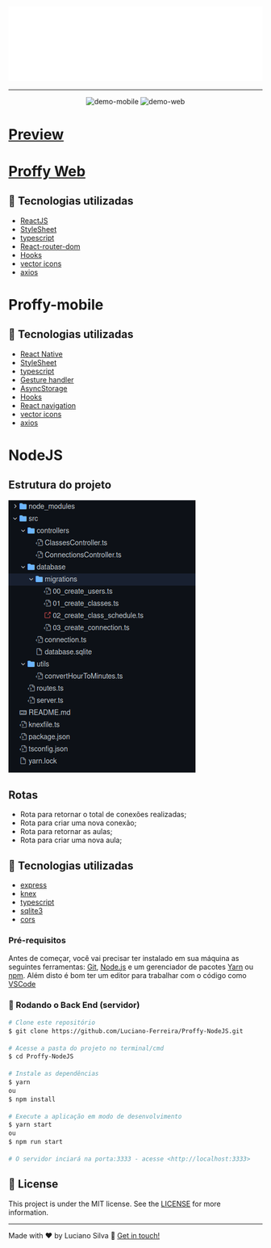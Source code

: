 <div align="center">
  <img src="./assets/logo.svg" alt="Proffy">
</div>


---
<div align="center" >
  <img src="./assets/prffy.gif" alt="demo-mobile" height="425" width="75%">
  <img src="./assets/proffymobiletest.gif" alt="demo-web" height="425">
</div>

# [Preview](https://proffy-react-js.vercel.app/)

# [Proffy Web](https://proffy-react-js.vercel.app/)

## :rocket: Tecnologias utilizadas

- [ReactJS](https://pt-br.reactjs.org/)
- [StyleSheet](https://reactnative.dev/docs/stylesheet)
- [typescript](https://www.typescriptlang.org/)
- [React-router-dom](https://www.npmjs.com/package/react-router-dom)
- [Hooks](https://pt-br.reactjs.org/docs/hooks-intro.html)
- [vector icons](https://icons.expo.fyi/)
- [axios](https://github.com/axios/axios)

# Proffy-mobile


## :rocket: Tecnologias utilizadas

- [React Native](https://reactnative.dev/)
- [StyleSheet](https://reactnative.dev/docs/stylesheet)
- [typescript](https://www.typescriptlang.org/)
- [Gesture handler](https://docs.swmansion.com/react-native-gesture-handler/docs/)
- [AsyncStorage](https://www.npmjs.com/package/@react-native-community/async-storage)
- [Hooks](https://pt-br.reactjs.org/docs/hooks-intro.html)
- [React navigation](https://reactnavigation.org/)
- [vector icons](https://icons.expo.fyi/)
- [axios](https://github.com/axios/axios)

# NodeJS

## Estrutura do projeto

<img src="assets/estruturanodejs.png" alt="estrutura nodeJS"></img>


## Rotas

- Rota para retornar o total de conexões realizadas;
- Rota para criar uma nova conexão;
- Rota para retornar as aulas;
- Rota para criar uma nova aula;


## :rocket: Tecnologias utilizadas

- [express](https://expressjs.com/)
- [knex](http://knexjs.org/)
- [typescript](https://www.typescriptlang.org/)
- [sqlite3](https://www.sqlite.org/index.html)
- [cors](https://developer.mozilla.org/pt-BR/docs/Web/HTTP/Controle_Acesso_CORS)

### Pré-requisitos

Antes de começar, você vai precisar ter instalado em sua máquina as seguintes ferramentas:
[Git](https://git-scm.com), [Node.js](https://nodejs.org/en/) e um gerenciador de pacotes [Yarn](https://yarnpkg.com/) ou [npm](https://www.npmjs.com/). 
Além disto é bom ter um editor para trabalhar com o código como [VSCode](https://code.visualstudio.com/)


### 🎲 Rodando o Back End (servidor)

```bash
# Clone este repositório
$ git clone https://github.com/Luciano-Ferreira/Proffy-NodeJS.git

# Acesse a pasta do projeto no terminal/cmd
$ cd Proffy-NodeJS

# Instale as dependências
$ yarn 
ou
$ npm install

# Execute a aplicação em modo de desenvolvimento
$ yarn start
ou
$ npm run start

# O servidor inciará na porta:3333 - acesse <http://localhost:3333>
```

## :memo: License
This project is under the MIT license. See the [LICENSE](https://github.com/Luciano-Ferreira/Proffy/blob/main/LICENSE) for more information.

---

Made with ♥ by Luciano Silva :wave: [Get in touch!](https://www.linkedin.com/in/lucianof-silva/)
